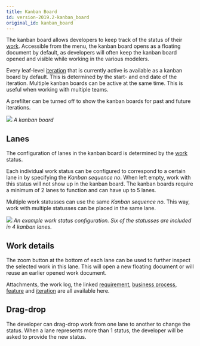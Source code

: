 ```yaml
---
title: Kanban Board
id: version-2019.2-kanban_board
original_id: kanban_board
---
```


The kanban board allows developers to keep track of the status of their [work](work). Accessible from the menu, the kanban board opens as a floating document by default, as developers will often keep the kanban board opened and visible while working in the various modelers.

Every leaf-level [iteration](iterations) that is currently active is available as a kanban board by default. This is determined by the start- and end date of the iteration. Multiple kanban boards can be active at the same time. This is useful when working with multiple teams.

A prefilter can be turned off to show the kanban boards for past and future iterations. 

![](assets/sf/kanban.png)
*A kanban board*

## Lanes

The configuration of lanes in the kanban board is determined by the [work](work) status. 

Each individual work status can be configured to correspond to a certain lane in by specifying the *Kanban sequence no*. When left empty, work with this status will not show up in the kanban board. The kanban boards require a minimum of 2 lanes to function and can have up to 5 lanes.

Multiple work statusses can use the same *Kanban sequence no*. This way, work with multiple statusses can be placed in the same lane.

![](assets/sf/work-status-list.png)
*An example work status configuration. Six of the statusses are included in 4 kanban lanes.*

## Work details

The zoom button at the bottom of each lane can be used to further inspect the selected work in this lane. This will open a new floating document or will reuse an earlier opened work document.

Attachments, the work log, the linked [requirement](requirements), [business process](business_processes), [feature](features) and [iteration](iterations) are all available here.

## Drag-drop

The developer can drag-drop work from one lane to another to change the status. When a lane represents more than 1 status, the developer will be asked to provide the new status.